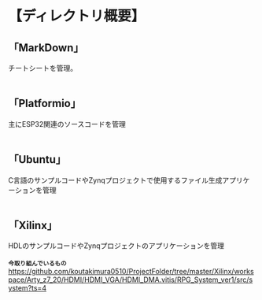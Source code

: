 # 【ディレクトリ概要】
## 「MarkDown」
チートシートを管理。</br>
</br>

## 「Platformio」
主にESP32関連のソースコードを管理</br>
</br>

## 「Ubuntu」
C言語のサンプルコードやZynqプロジェクトで使用するファイル生成アプリケーションを管理</br>
</br>

## 「Xilinx」
HDLのサンプルコードやZynqプロジェクトのアプリケーションを管理</br>
</br>
**`今取り組んでいるもの`**
https://github.com/koutakimura0510/ProjectFolder/tree/master/Xilinx/workspace/Arty_z7_20/HDMI/HDMI_VGA/HDMI_DMA.vitis/RPG_System_ver1/src/system?ts=4</br>
</br>